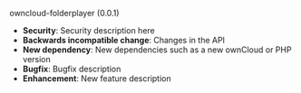 owncloud-folderplayer (0.0.1)
* **Security**: Security description here
* **Backwards incompatible change**: Changes in the API
* **New dependency**: New dependencies such as a new ownCloud or PHP version
* **Bugfix**: Bugfix description
* **Enhancement**: New feature description